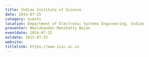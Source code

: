 ```yaml
---
title: Indian Institute of Science
date: 2014-07-25
category: events
location: Department of Electronic Systems Engineering, Indian
presenter: Neelakandan Manihatty Bojan
eventdate: 2014-07-25
eoldate: 2015-07-25
website:
titlelink: https://www.iisc.ac.in
---
```

